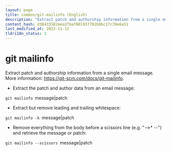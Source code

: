 ```yaml
---
layout: page
title: common/git-mailinfo (English)
description: "Extract patch and authorship information from a single email message."
content_hash: d30433582eea2fbaf001937702b8bc17c39e6a51
last_modified_at: 2023-11-12
tldri18n_status: 2
---
```

# git mailinfo

Extract patch and authorship information from a single email message.
More information: <https://git-scm.com/docs/git-mailinfo>.

- Extract the patch and author data from an email message:

`git mailinfo `<span class="tldr-var badge badge-pill bg-dark-lm bg-white-dm text-white-lm text-dark-dm font-weight-bold">message|patch</span>

- Extract but remove leading and trailing whitespace:

`git mailinfo -k `<span class="tldr-var badge badge-pill bg-dark-lm bg-white-dm text-white-lm text-dark-dm font-weight-bold">message|patch</span>

- Remove everything from the body before a scissors line (e.g. "-->* --") and retrieve the message or patch:

`git mailinfo --scissors `<span class="tldr-var badge badge-pill bg-dark-lm bg-white-dm text-white-lm text-dark-dm font-weight-bold">message|patch</span>
